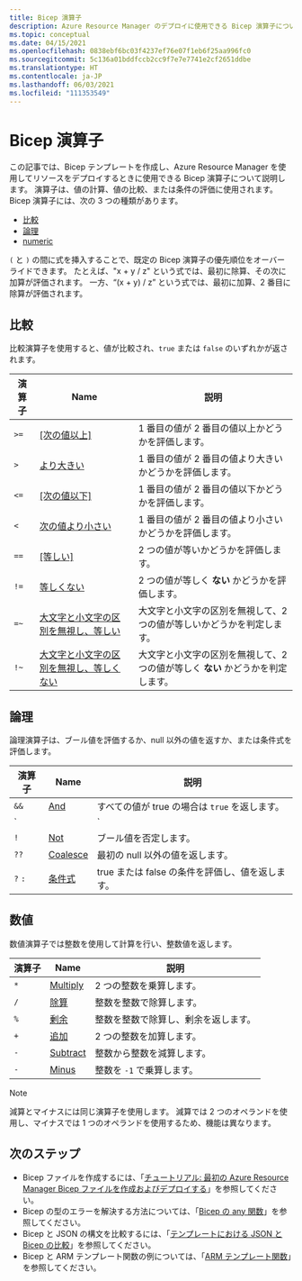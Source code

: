```yaml
---
title: Bicep 演算子
description: Azure Resource Manager のデプロイに使用できる Bicep 演算子について説明します。
ms.topic: conceptual
ms.date: 04/15/2021
ms.openlocfilehash: 0838ebf6bc03f4237ef76e07f1eb6f25aa996fc0
ms.sourcegitcommit: 5c136a01bddfccb2cc9f7e7e7741e2cf2651ddbe
ms.translationtype: HT
ms.contentlocale: ja-JP
ms.lasthandoff: 06/03/2021
ms.locfileid: "111353549"
---
```

# <a name="bicep-operators"></a>Bicep 演算子

この記事では、Bicep テンプレートを作成し、Azure Resource Manager を使用してリソースをデプロイするときに使用できる Bicep 演算子について説明します。 演算子は、値の計算、値の比較、または条件の評価に使用されます。 Bicep 演算子には、次の 3 つの種類があります。

- [比較](#comparison)
- [論理](#logical)
- [numeric](#numeric)

`(` と `)` の間に式を挿入することで、既定の Bicep 演算子の優先順位をオーバーライドできます。 たとえば、"x + y / z" という式では、最初に除算、その次に加算が評価されます。 一方、“(x + y) / z” という式では、最初に加算、2 番目に除算が評価されます。

## <a name="comparison"></a>比較

比較演算子を使用すると、値が比較され、`true` または `false` のいずれかが返されます。

| 演算子 | Name | 説明 |
| ---- | ---- | ---- |
| `>=` | [[次の値以上]](bicep-operators-comparison.md#greater-than-or-equal-) | 1 番目の値が 2 番目の値以上かどうかを評価します。 |
| `>`  | [より大きい](bicep-operators-comparison.md#greater-than-) | 1 番目の値が 2 番目の値より大きいかどうかを評価します。 |
| `<=` | [[次の値以下]](bicep-operators-comparison.md#less-than-or-equal-) | 1 番目の値が 2 番目の値以下かどうかを評価します。 |
| `<`  | [次の値より小さい](bicep-operators-comparison.md#less-than-) | 1 番目の値が 2 番目の値より小さいかどうかを評価します。 |
| `==` | [[等しい]](bicep-operators-comparison.md#equals-) | 2 つの値が等いかどうかを評価します。 |
| `!=` | [等しくない](bicep-operators-comparison.md#not-equal-) | 2 つの値が等しく **ない** かどうかを評価します。 |
| `=~` | [大文字と小文字の区別を無視し、等しい](bicep-operators-comparison.md#equal-case-insensitive-) | 大文字と小文字の区別を無視して、2 つの値が等しいかどうかを判定します。 |
| `!~` | [大文字と小文字の区別を無視し、等しくない](bicep-operators-comparison.md#not-equal-case-insensitive-) | 大文字と小文字の区別を無視して、2 つの値が等しく **ない** かどうかを判定します。 |

## <a name="logical"></a>論理

論理演算子は、ブール値を評価するか、null 以外の値を返すか、または条件式を評価します。

| 演算子 | Name | 説明 |
| ---- | ---- | ---- |
| `&&` | [And](bicep-operators-logical.md#and-) | すべての値が true の場合は `true` を返します。 |
| `||`| [Or](bicep-operators-logical.md#or-) | どちらかの値が true の場合は `true` を返します。 |
| `!` | [Not](bicep-operators-logical.md#not-) | ブール値を否定します。 |
| `??` | [Coalesce](bicep-operators-logical.md#coalesce-) | 最初の null 以外の値を返します。 |
| `?` `:` | [条件式](bicep-operators-logical.md#conditional-expression--) | true または false の条件を評価し、値を返します。 |

## <a name="numeric"></a>数値

数値演算子では整数を使用して計算を行い、整数値を返します。

| 演算子 | Name | 説明 |
| ---- | ---- | ---- |
| `*` | [Multiply](bicep-operators-numeric.md#multiply-) | 2 つの整数を乗算します。 |
| `/` | [除算](bicep-operators-numeric.md#divide-) | 整数を整数で除算します。 |
| `%` | [剰余](bicep-operators-numeric.md#modulo-) | 整数を整数で除算し、剰余を返します。 |
| `+` | [追加](bicep-operators-numeric.md#add-) | 2 つの整数を加算します。 |
| `-` | [Subtract](bicep-operators-numeric.md#subtract--) | 整数から整数を減算します。 |
| `-` | [Minus](bicep-operators-numeric.md#minus--) | 整数を `-1` で乗算します。 |

> [!NOTE]
> 減算とマイナスには同じ演算子を使用します。 減算では 2 つのオペランドを使用し、マイナスでは 1 つのオペランドを使用するため、機能は異なります。

## <a name="next-steps"></a>次のステップ

- Bicep ファイルを作成するには、「[チュートリアル: 最初の Azure Resource Manager Bicep ファイルを作成およびデプロイする](bicep-tutorial-create-first-bicep.md)」を参照してください。
- Bicep の型のエラーを解決する方法については、「[Bicep の any 関数](template-functions-any.md)」を参照してください。
- Bicep と JSON の構文を比較するには、「[テンプレートにおける JSON と Bicep の比較](compare-template-syntax.md)」を参照してください。
- Bicep と ARM テンプレート関数の例については、「[ARM テンプレート関数](template-functions.md)」を参照してください。
